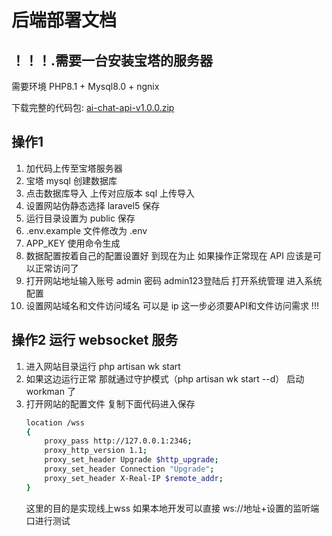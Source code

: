 # 后端部署文档

## ！！！.需要一台安装宝塔的服务器

需要环境 PHP8.1 + Mysql8.0 + ngnix

下载完整的代码包: [ai-chat-api-v1.0.0.zip](https://gitee.com/chinag-ai/ai-chat-doc/raw/main/ai-chat-api-v1.0.0.zip)

## 操作1

1. 加代码上传至宝塔服务器
2. 宝塔 mysql 创建数据库
3. 点击数据库导入 上传对应版本 sql 上传导入
4. 设置网站伪静态选择 laravel5 保存
5. 运行目录设置为 public 保存
6. .env.example 文件修改为 .env
7. APP_KEY 使用命令生成
8. 数据配置按着自己的配置设置好
   到现在为止 如果操作正常现在 API 应该是可以正常访问了
9. 打开网站地址输入账号 admin 密码 admin123登陆后 打开系统管理 进入系统配置 
10. 设置网站域名和文件访问域名 可以是 ip 这一步必须要API和文件访问需求 !!!

## 操作2 运行 websocket 服务

1. 进入网站目录运行 php artisan wk start
2. 如果这边运行正常 那就通过守护模式（php artisan wk start --d） 启动 workman 了
3. 打开网站的配置文件 复制下面代码进入保存
   ```sh
   location /wss
   {
       proxy_pass http://127.0.0.1:2346;
       proxy_http_version 1.1;
       proxy_set_header Upgrade $http_upgrade;
       proxy_set_header Connection "Upgrade";
       proxy_set_header X-Real-IP $remote_addr;
   }
   ```
   这里的目的是实现线上wss 如果本地开发可以直接 ws://地址+设置的监听端口进行测试


